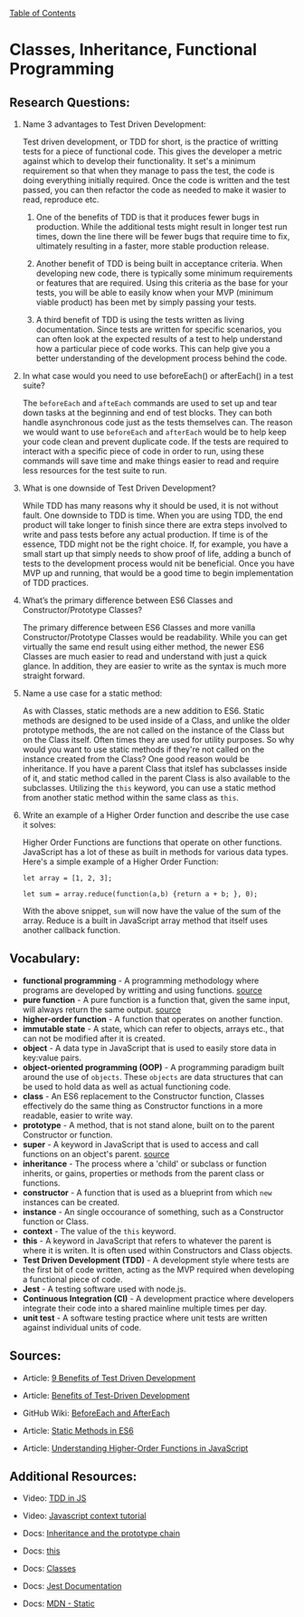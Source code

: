 [Table of Contents](README.md)

# Classes, Inheritance, Functional Programming

## Research Questions:

1. Name 3 advantages to Test Driven Development:

    Test driven development, or TDD for short, is the practice of writting tests for a piece of functional code. This gives the developer a metric against which to develop their functionality. It set's a minimum requirement so that when they manage to pass the test, the code is doing everything initially required. Once the code is written and the test passed, you can then refactor the code as needed to make it wasier to read, reproduce etc.

    1. One of the benefits of TDD is that it produces fewer bugs in production. While the additional tests might result in longer test run times, down the line there will be fewer bugs that require time to fix, ultimately resulting in a faster, more stable production release.

    2. Another benefit of TDD is being built in acceptance criteria. When developing new code, there is typically some minimum requirements or features that are required. Using this criteria as the base for your tests, you will be able to easily know when your MVP (minimum viable product) has been met by simply passing your tests.

    3. A third benefit of TDD is using the tests written as living documentation. Since tests are written for specific scenarios, you can often look at the expected results of a test to help understand how a particular piece of code works. This can help give you a better understanding of the development process behind the code.

2. In what case would you need to use beforeEach() or afterEach() in a test suite?

    The `beforeEach` and `afteEach` commands are used to set up and tear down tasks at the beginning and end of test blocks. They can both handle asynchronous code just as the tests themselves can. The reason we would want to use `beforeEach` and `afterEach` would be to help keep your code clean and prevent duplicate code. If the tests are required to interact with a specific piece of code in order to run, using these commands will save time and make things easier to read and require less resources for the test suite to run.

3. What is one downside of Test Driven Development?

    While TDD has many reasons why it should be used, it is not without fault. One downside to TDD is time. When you are using TDD, the end product will take longer to finish since there are extra steps involved to write and pass tests before any actual production. If time is of the essence, TDD might not be the right choice. If, for example, you have a small start up that simply needs to show proof of life, adding a bunch of tests to the development process would nit be beneficial. Once you have MVP up and running, that would be a good time to begin implementation of TDD practices.

4. What’s the primary difference between ES6 Classes and Constructor/Prototype Classes?

    The primary difference between ES6 Classes and more vanilla Constructor/Prototype Classes would be readability. While you can get virtually the same end result using either method, the newer ES6 Classes are much easier to read and understand with just a quick glance. In addition, they are easier to write as the syntax is much more straight forward.

5. Name a use case for a static method:

    As with Classes, static methods are a new addition to ES6. Static methods are designed to be used inside of a Class, and unlike the older prototype methods, the are not called on the instance of the Class but on the Class itself. Often times they are used for utility purposes. So why would you want to use static methods if they're not called on the instance created from the Class? One good reason would be inheritance. If you have a parent Class that itslef has subclasses inside of it, and static method called in the parent Class is also available to the subclasses. Utilizing the `this` keyword, you can use a static method from another static method within the same class as `this`.

6. Write an example of a Higher Order function and describe the use case it solves:

    Higher Order Functions are functions that operate on other functions. JavaScript has a lot of these as built in methods for various data types. Here's a simple example of a Higher Order Function:

    ```
    let array = [1, 2, 3];

    let sum = array.reduce(function(a,b) {return a + b; }, 0);
    ```
    With the above snippet, `sum` will now have the value of the sum of the array. Reduce is a built in JavaScript array method that itself uses another callback function. 

## Vocabulary:

* **functional programming** - A programming methodology where programs are developed by writting and using functions. [source](https://en.wikipedia.org/wiki/Functional_programming)
* **pure function** - A pure function is a function that, given the same input, will always return the same output. [source](https://medium.com/javascript-scene/master-the-javascript-interview-what-is-a-pure-function-d1c076bec976)
* **higher-order function** - A function that operates on another function. 
* **immutable state** - A state, which can refer to objects, arrays etc., that can not be modified after it is created.
* **object** - A data type in JavaScript that is used to easily store data in key:value pairs.
* **object-oriented programming (OOP)** - A programming paradigm built around the use of `objects`. These `objects` are data structures that can be used to hold data as well as actual functioning code. 
* **class** - An ES6 replacement to the Constructor function, Classes effectively do the same thing as Constructor functions in a more readable, easier to write way. 
* **prototype** - A method, that is not stand alone, built on to the parent Constructor or function.
* **super** - A keyword in JavaScript that is used to access and call functions on an object's parent. [source](https://developer.mozilla.org/en-US/docs/Web/JavaScript/Reference/Operators/super)
* **inheritance** - The process where a 'child' or subclass or function inherits, or gains, properties or methods from the parent class or functions.
* **constructor** - A function that is used as a blueprint from which `new` instances can be created.
* **instance** - An single occourance of something, such as a Constructor function or Class.
* **context** - The value of the `this` keyword.
* **this** - A keyword in JavaScript that refers to whatever the parent is where it is writen. It is often used within Constructors and Class objects.
* **Test Driven Development (TDD)** - A development style where tests are the first bit of code written, acting as the MVP required when developing a functional piece of code.
* **Jest** - A testing software used with node.js.
* **Continuous Integration (CI)** - A development practice where developers integrate their code into a shared mainline multiple times per day.
* **unit test** - A software testing practice where unit tests are written against individual units of code.

## Sources:

* Article: [9 Benefits of Test Driven Development](https://www.madetech.com/blog/9-benefits-of-test-driven-development)

* Article: [Benefits of Test-Driven Development](https://medium.com/@MasterOfCodeGlobal/benefits-of-test-driven-development-64a24bbe743e)

* GitHub Wiki: [BeforeEach and AfterEach](https://github.com/pester/Pester/wiki/BeforeEach-and-AfterEach)

* Article: [Static Methods in ES6](https://medium.com/@yyang0903/static-objects-static-methods-in-es6-1c026dbb8bb1)

* Article: [Understanding Higher-Order Functions in JavaScript](https://blog.bitsrc.io/understanding-higher-order-functions-in-javascript-75461803bad)

## Additional Resources:

* Video: [TDD in JS](http://www.letscodejavascript.com/)

* Video: [Javascript context tutorial](https://www.youtube.com/watch?v=fjJoX9F_F5g)

* Docs: [Inheritance and the prototype chain](https://developer.mozilla.org/en-US/docs/Web/JavaScript/Inheritance_and_the_prototype_chain)

* Docs: [this](https://developer.mozilla.org/en-US/docs/Web/JavaScript/Reference/Operators/this)

* Docs: [Classes](https://developer.mozilla.org/en-US/docs/Web/JavaScript/Reference/Classes)

* Docs: [Jest Documentation](https://jestjs.io/docs/en/setup-teardown)

* Docs: [MDN - Static](https://developer.mozilla.org/en-US/docs/Web/JavaScript/Reference/Classes/static)
